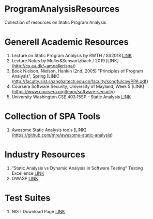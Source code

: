 # ProgramAnalysisResources
Collection of resources on Static Program Analysis

# Generell Academic Resources

1. Lecture on Static Program Analysis by RWTH / SS2018 [LINK](https://moves.rwth-aachen.de/teaching/ss-18/spa/)
2. Lecture Notes by Moller&Schwartzbach / 2019 [LINK] (http://cs.au.dk/~amoeller/spa/)
3. Book Nielson, Nielson, Hankin (2nd, 2005) "Principles of Program Analysis", Spring [LINK] (http://faculty.sist.shanghaitech.edu.cn/faculty/songfu/cav/PPA.pdf)
4. Coursera Software Security, University of Mayland, Week 5 [LINK] (https://www.coursera.org/learn/software-security)
5. University Washington CSE 403:15SP - Static Analysis [LINK](https://courses.cs.washington.edu/courses/cse403/15sp/lectures/L19.pdf)


# Collection of SPA Tools

1. Awesome Static Analysis tools [LINK] (https://github.com/mre/awesome-static-analysis)

# Industry Resources

1. "Static Analysis vs Dynamic Analysis in Software Testing" Testing Excellence [LINK](https://www.testingexcellence.com/static-analysis-vs-dynamic-analysis-software-testing/)
2. OWASP [LINK](https://www.owasp.org/index.php/Static_Code_Analysis)

# Test Suites
1. NIST Download Page [LINK](https://samate.nist.gov/SRD/testsuite.php)